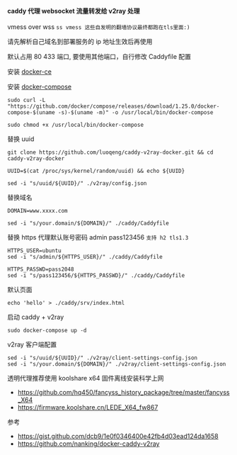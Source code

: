 #### caddy 代理 websocket 流量转发给 v2ray 处理 

vmess over wss `ss vmess 这些自发明的翻墙协议最终都跑在tls里面:)`

请先解析自己域名到部署服务的 ip 地址生效后再使用

默认占用 80 433 端口, 要使用其他端口，自行修改 Caddyfile 配置

安装 [docker-ce](https://docs.docker.com/install/linux/docker-ce/ubuntu/)

安装 [docker-compose](https://docs.docker.com/compose/install/)
```
sudo curl -L "https://github.com/docker/compose/releases/download/1.25.0/docker-compose-$(uname -s)-$(uname -m)" -o /usr/local/bin/docker-compose

sudo chmod +x /usr/local/bin/docker-compose
```

替换 uuid
```
git clone https://github.com/luoqeng/caddy-v2ray-docker.git && cd caddy-v2ray-docker

UUID=$(cat /proc/sys/kernel/random/uuid) && echo ${UUID}

sed -i "s/uuid/${UUID}/" ./v2ray/config.json
```

替换域名
```
DOMAIN=www.xxxx.com

sed -i "s/your.domain/${DOMAIN}/" ./caddy/Caddyfile
```

替换 https 代理默认账号密码 admin pass123456 `支持 h2 tls1.3`
```
HTTPS_USER=ubuntu
sed -i "s/admin/${HTTPS_USER}/" ./caddy/Caddyfile

HTTPS_PASSWD=pass2048
sed -i "s/pass123456/${HTTPS_PASSWD}/" ./caddy/Caddyfile
```

默认页面
```
echo 'hello' > ./caddy/srv/index.html
```

启动 caddy + v2ray
```
sudo docker-compose up -d
```

v2ray 客户端配置
```
sed -i "s/uuid/${UUID}/" ./v2ray/client-settings-config.json
sed -i "s/your.domain/${DOMAIN}/" ./v2ray/client-settings-config.json
```

透明代理推荐使用 koolshare x64 固件离线安装科学上网
 - https://github.com/hq450/fancyss_history_package/tree/master/fancyss_X64
 - https://firmware.koolshare.cn/LEDE_X64_fw867

参考
 - https://gist.github.com/dcb9/1e0f0346400e42fb4d03ead124da1658
 - https://github.com/nanking/docker-caddy-v2ray
